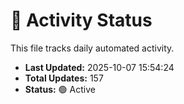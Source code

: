 # 🤖 Activity Status

This file tracks daily automated activity.

- **Last Updated:** 2025-10-07 15:54:24
- **Total Updates:** 157
- **Status:** 🟢 Active
